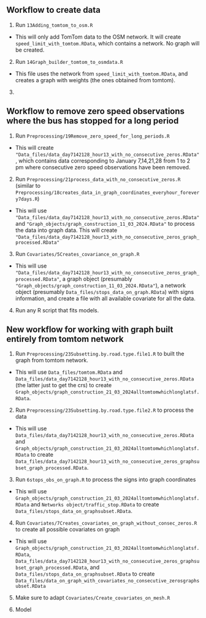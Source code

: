 ## Workflow to create data

 1. Run `13Adding_tomtom_to_osm.R` 

- This will only add TomTom data to the OSM network. It will create `speed_limit_with_tomtom.RData`, which contains a network. No graph will be created.

 2. Run `14Graph_builder_tomtom_to_osmdata.R`
 
 - This file uses the network from `speed_limit_with_tomtom.RData`, and creates a graph with weights (the ones obtained from tomtom).
 
 3. 
 
 
 
## Workflow to remove zero speed observations where the bus has stopped for a long period

1. Run `Preprocessing/19Remove_zero_speed_for_long_periods.R`

- This will create `"Data_files/data_day7142128_hour13_with_no_consecutive_zeros.RData"`, which contains data corresponding to January 7,14,21,28 from 1 to 2 pm where consecutive zero speed observations have been removed.

2. Run `Preprocessing/21process_data_with_no_consecutive_zeros.R` (similar to `Preprocessing/18creates_data_in_graph_coordinates_everyhour_forevery7days.R`)

- This will use `"Data_files/data_day7142128_hour13_with_no_consecutive_zeros.RData"` and `"Graph_objects/graph_construction_11_03_2024.RData"` to process the data into graph data. This will create `"Data_files/data_day7142128_hour13_with_no_consecutive_zeros_graph_processed.RData"`

3. Run `Covariates/5Creates_covariance_on_graph.R`

- This will use `"Data_files/data_day7142128_hour13_with_no_consecutive_zeros_graph_processed.RData"`, a graph object (presumably `"Graph_objects/graph_construction_11_03_2024.RData"`), a network object (presumably `Data_files/stops_data_on_graph.RData`) with signs information, and create a file with all available covariate for all the data.

4. Run any R script that fits models.
 
## New workflow for working with graph built entirely from tomtom network

1. Run `Preprocessing/23Subsetting.by.road.type.file1.R` to built the graph from tomtom network.
   
- This will use `Data_files/tomtom.RData` and  `Data_files/data_day7142128_hour13_with_no_consecutive_zeros.RData` (the latter just to get the crs) to create `Graph_objects/graph_construction_21_03_2024alltomtomwhichlonglatsf.RData`.

2. Run `Preprocessing/23Subsetting.by.road.type.file2.R` to process the data 
   
- This will use `Data_files/data_day7142128_hour13_with_no_consecutive_zeros.RData` and `Graph_objects/graph_construction_21_03_2024alltomtomwhichlonglatsf.RData` to create `Data_files/data_day7142128_hour13_with_no_consecutive_zeros_graphsubset_graph_processed.RData`.

3. Run `6stops_obs_on_graph.R` to process the signs into graph coordinates
   
- This will use `Graph_objects/graph_construction_21_03_2024alltomtomwhichlonglatsf.RData` and `Networks object/traffic_stop.RData` to create `Data_files/stops_data_on_graphsubset.RData`.

4. Run `Covariates/7Creates_covariates_on_graph_without_consec_zeros.R` to create all possible covariates on graph

- This will use `Graph_objects/graph_construction_21_03_2024alltomtomwhichlonglatsf.RData`, `Data_files/data_day7142128_hour13_with_no_consecutive_zeros_graphsubset_graph_processed.RData`, and `Data_files/stops_data_on_graphsubset.RData` to create `Data_files/data_on_graph_with_covariates_no_consecutive_zerosgraphsubset.RData`

5. Make sure to adapt `Covariates/Create_covariates_on_mesh.R`

6. Model
